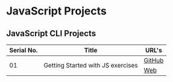 # JavaScript Projects

## JavaScript CLI Projects
<table>
      <thead>
        <tr>
          <th>Serial No.</th>
          <th>Title</th>
          <th>URL's</th>
        </tr>
      </thead>
      <tbody>
      <!-- ***********************01*********************** -->
        <tr>
          <td rowspan="2">01</td>
          <td rowspan="2">Getting Started with JS exercises</td>
          <td rowspan="1">
            <a href="https://github.com/hassan-ak/wmd-js-getting-started-exercises" target="_blank">GitHub</a>
          </td>
        </tr>
        <tr>
          <td rowspan="1">
            <a href="http://js-exercises-wmd-hassan.surge.sh/" target="_blank">Web</a>
          </td>
        </tr>
      </tbody>
    </table>
  </body>
